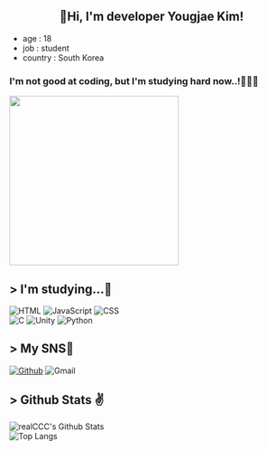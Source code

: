<h2 align="center">👋Hi, I'm developer Yougjae Kim!</h2>
<ul>
    <li>age : 18</li><li>job : student</li>
    <li>country : South Korea</li>
</ul>

### I'm not good at coding, but I'm studying hard now..!👨🏻‍💻
<img src="https://img1.daumcdn.net/thumb/R1280x0.fgif/?fname=http://t1.daumcdn.net/brunch/service/user/7JRW/image/NLdOFBMRyHsBm1l847vneqtWi9s.gif" width="300">

## > I'm studying...📖

<div>
    <img src="https://img.shields.io/badge/-HTML5-red?style=for-the-badge&logo=html5&logoColor=ffffff" alt="HTML"> 
    <img src="https://img.shields.io/badge/-JAVASCRIPT-F7DF1E?style=for-the-badge&logo=JAVASCRIPT&logoColor=black" alt="JavaScript"> 
    <img src="https://img.shields.io/badge/-CSS3-blue?style=for-the-badge&logo=CSS3" alt="CSS">
    <br>
    <img src="https://img.shields.io/badge/C-00599C?style=for-the-badge&logo=c&logoColor=white" alt="C">
    <img src="https://img.shields.io/badge/-Unity-black?style=for-the-badge&logo=Unity" alt="Unity">
    <img src="https://img.shields.io/badge/-Python-FFE400?style=for-the-badge&logo=Python" alt="Python">
</div>

## > My SNS📲

<div>
    <a href="https://github.com/bernadette1008"><img src="https://img.shields.io/badge/-bernadette1008-181717?style=social&logo=Github" alt="Github"></a> 
    <img src="https://img.shields.io/badge/-kdilkm18kdilkm18@gmail.com-EA4335?style=social&logo=Gmail" alt="Gmail">
</div>

## > Github Stats ✌
![realCCC's Github Stats](https://github-readme-stats.vercel.app/api?username=bernadette1008&count_private=true&show_icons=true&include_all_commits=true)  
![Top Langs](https://github-readme-stats.vercel.app/api/top-langs/?username=bernadette1008&hide=TeX&layout=compact)
